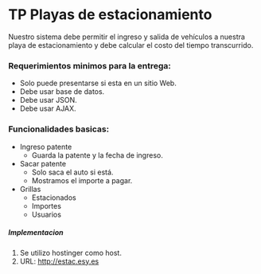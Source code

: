 # TP Playas de estacionamiento

Nuestro sistema debe permitir el ingreso y salida de vehículos a nuestra playa de estacionamiento y debe calcular el costo del tiempo transcurrido.

 ### Requerimientos minimos para la entrega:
  - Solo puede presentarse si esta en un sitio Web.
  - Debe usar base de datos.
  - Debe usar JSON.
  - Debe usar AJAX.

### Funcionalidades basicas:
-   Ingreso patente
    -   Guarda la patente y la fecha de ingreso.
-   Sacar patente
    -   Solo saca el auto si está.
    -   Mostramos el importe a pagar.
-   Grillas
    -   Estacionados
    -   Importes
    -   Usuarios

##### Implementacion

1. Se utilizo hostinger como host. 
2. URL: http://estac.esy.es
